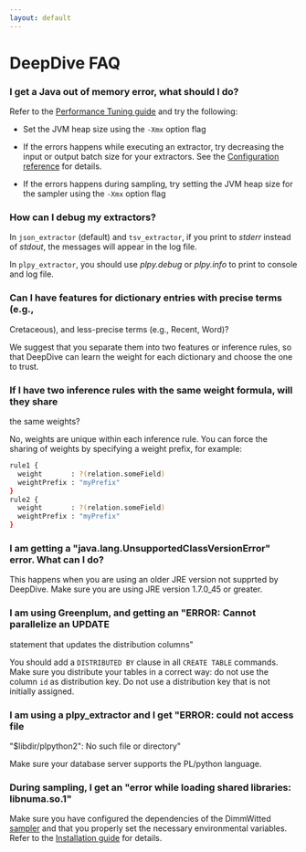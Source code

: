 ```yaml
---
layout: default
---
```


# DeepDive FAQ


### I get a Java out of memory error, what should I do?

Refer to the [Performance Tuning guide](../advanced/performance.html) and try the following:

- Set the JVM heap size using the `-Xmx` option flag

- If the errors happens while executing an extractor, try decreasing the input
  or output batch size for your extractors. See the [Configuration
  reference](configuration.html#json) for details.

<!-- TODO (Ce) Isn't this only for json_extractors? -->

- If the errors happens during sampling, try setting the JVM heap size for the sampler using the `-Xmx` option flag

<!-- TODO (Ce) Where? Is this still applicable? -->

### How can I debug my extractors?

<!-- TODO (Zifei) Move this to the 'writing extractors' document, together with
the other thing from the walkhtrough (see in the writing extractors document),
add an anchor and just reference it from here. -->

In `json_extractor` (default) and `tsv_extractor`, if you print to *stderr*
instead of *stdout*, the messages will appear in the log file.

In `plpy_extractor`, you should use *plpy.debug* or *plpy.info* to print to console and log file.

### Can I have features for dictionary entries with precise terms (e.g.,
Cretaceous), and less-precise terms (e.g., Recent, Word)?

We suggest that you separate them into two features or inference rules, so that
DeepDive can learn the weight for each dictionary and choose the one to trust.

### If I have two inference rules with the same weight formula, will they share
the same weights?

No, weights are unique within each inference rule. You can force the sharing of
weights by specifying a weight prefix, for example:

```bash
rule1 {
  weight       : ?(relation.someField)
  weightPrefix : "myPrefix"
}
rule2 {
  weight       : ?(relation.someField)
  weightPrefix : "myPrefix"
}
```

<!-- TODO (Ce) What is a weightPrefix and how does it work ? It is not documented. -->


<!-- #### I added an inference rule that I am very confident about, but now my
results are no longer calibrated. What happened?
- - -
This can happen with "fixed" rules that are always true. When you add such a
rule, DeepDive will learn a very large weight for it, which may result in the
inference engine "getting stuck". In such a case, try to lower the learning rate
parameter `-a` (or `--alpha`) for the sampler, for example:

    deepdive {
      sampler.sampler_args: "-l 120 -s 1 -i 200 -a 0.001"
    }

The default value of alpha is set to `0.1`, and during testing it makes sense to
increase or decrease it one order of magnitude at a time. We are actively
working on implementing an adaptive learning rate computation into our sampler
which will help avoid this problem.

<br/>
<br/>

 -->

<!-- TODO (Ce) Why is the above FAQ commented? -->

### I am getting a "java.lang.UnsupportedClassVersionError" error. What can I do?

This happens when you are using an older JRE version not supprted by DeepDive.
Make sure you are using JRE version 1.7.0_45 or greater.


<!-- 
#### I am getting an "ERROR: duplicate key value violates unique constraint "dd_graph_variables_pkey"" error.
- - -
DeepDive automatically assigns unique record IDs through extractor. The above
error happens when record IDs in the database are not unique. This could happen
when you are manually loading data into a table, without using DeepDive's
extractors. If you need to load records manually, make sure their IDs are
globally unique, or define manual sequence to use for your primary keys.
 -->

 <!-- TODO (MR) Why is the above FAQ commented? -->

### I am using Greenplum, and getting an "ERROR: Cannot parallelize an UPDATE
statement that updates the distribution columns"

You should add a `DISTRIBUTED BY` clause in all `CREATE TABLE` commands. Make
sure you distribute your tables in a correct way: do not use the column `id` as
distribution key. Do not use a distribution key that is not initially assigned.


### I am using a plpy_extractor and I get  "ERROR: could not access file
"$libdir/plpython2": No such file or directory"

Make sure your database server supports the PL/python language.

### During sampling, I get an "error while loading shared libraries: libnuma.so.1"

Make sure you have configured the dependencies of the DimmWitted
[sampler](sampler.html) and that you properly set the necessary environmental
variables. Refer to the [Installation guide](installation.html#sampler) for
details.

